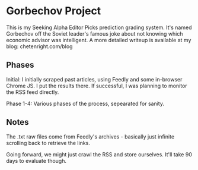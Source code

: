 # Gorbechov Project
This is my Seeking Alpha Editor Picks prediction grading system.  It's named Gorbechov off the Soviet leader's famous joke about not knowing which economic advisor was intelligent.  A more detailed writeup is available at my blog: chetenright.com/blog


## Phases
Initial: I initially scraped past articles, using Feedly and some in-browser Chrome JS.  I put the results there.  If successful, I was planning to monitor the RSS feed directly.

Phase 1-4:  Various phases of the process, sepearated for sanity. 

## Notes
The .txt raw files come from Feedly's archives - basically just infinite scrolling back to retrieve the links.

Going forward, we might just crawl the RSS and store ourselves.  It'll take 90 days to evaluate though.
